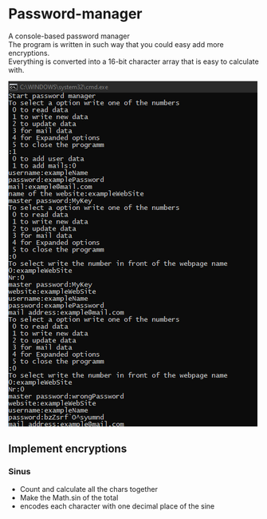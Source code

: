 # Password-manager
A console-based password manager							<br>
The program is written in such way that you could easy add more encryptions.		<br>
Everything is converted into a 16-bit character array that is easy to calculate with.	<br>

<img src="pic.png" alt="Example picture"/>

## Implement encryptions
### Sinus
- Count and calculate all the chars together
- Make the Math.sin of the total
- encodes each character with one decimal place of the sine